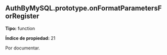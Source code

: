 ## AuthByMySQL.prototype.onFormatParametersForRegister

**Tipo:** function

**Índice de propiedad:** 21

Por documentar.



